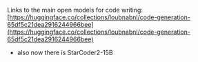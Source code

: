 <!--
date: 2024-03-03T00:12:42
-->

Links to the main open models for code writing: [https://huggingface.co/collections/loubnabnl/code-generation-65df5c21dea2916244966bee](https://huggingface.co/collections/loubnabnl/code-generation-65df5c21dea2916244966bee) 
- also now there is StarCoder2-15B